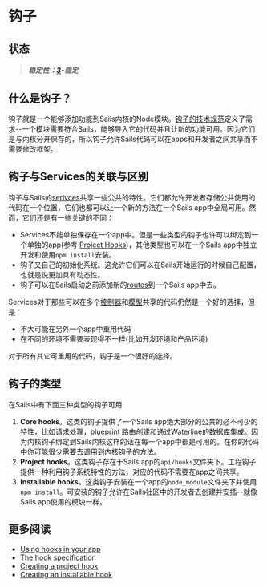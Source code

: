 # 钩子
## 状态
> ##### 稳定性：[3](http://nodejs.org/api/documentation.html#documentation_stability_index)-稳定

## 什么是钩子？
钩子就是一个能够添加功能到Sails内核的Node模块。[钩子的技术规范](http://sailsjs.org/documentation/concepts/extending-sails/hooks/hook-specification)定义了需求--一个模块需要符合Sails，能够导入它的代码并且让新的功能可用。因为它们是与内核分开保存的，所以钩子允许Sails代码可以在apps和开发者之间共享而不需要修改框架。

## 钩子与Services的关联与区别
钩子与Sails的[serivces](http://sailsjs.org/documentation/concepts/Services)共享一些公共的特性。它们都允许开发者存储公共使用的代码在一个位置，它们也都可以让一个新的方法在一个Sails app中全局可用。然而，它们还是有一些关键的不同：

+ Services不能单独保存在一个app中。但是一些类型的钩子也许可以绑定到一个单独的app(参考 [Project Hooks](http://sailsjs.org/documentation/concepts/extending-sails/Hooks/projecthooks.html))，其他类型也可以在一个Sails app中独立开发和使用`npm install`安装。
+ 钩子又自己的初始化系统。这允许它们可以在Sails开始运行的时候自己配置，也就是说更加具有动态性。
+ 钩子可以在Sails启动之前添加新的[routes](http://sailsjs.org/documentation/concepts/Routes)到一个Sails app中去。

Services对于那些可以在多个[控制器](http://sailsjs.org/documentation/concepts/Controllers)和[模型](http://sailsjs.org/documentation/concepts/models-and-orm/models)共享的代码仍然是一个好的选择，但是：

+ 不大可能在另外一个app中重用代码
+ 在不同的环境不需要表现得不一样(比如开发环境和产品环境)

对于所有其它可重用的代码，钩子是一个很好的选择。

## 钩子的类型
在Sails中有下面三种类型的钩子可用

1. **Core hooks**。这类的钩子提供了一个Sails app绝大部分的公共的必不可少的特性，比如请求处理，blueprint 路由创建和通过[Waterline](http://sailsjs.org/documentation/concepts/models-and-orm)的数据库集成。因为内核钩子绑定到Sails内核这样的话在每一个app中都是可用的。在你的代码中你可能很少需要去调用到内核钩子的方法。
2. **Project hooks**。这类钩子存在于Sails app的`api/hooks`文件夹下。工程钩子提供一种利用钩子系统特性的方法，对应的代码不需要在app之间共享。
3. **Installable hooks**。这类钩子安装在一个app的`node_module`文件夹下并使用`npm install`。可安装的钩子允许在Sails社区中的开发者去创建并安插--就像Sails app使用的模块一样。

## 更多阅读
* [Using hooks in your app](http://sailsjs.org/documentation/concepts/extending-sails/Hooks/usinghooks.html)
* [The hook specification](http://sailsjs.org/documentation/concepts/extending-sails/hooks/hook-specification)
* [Creating a project hook](http://sailsjs.org/documentation/concepts/extending-sails/Hooks/projecthooks.html)
* [Creating an installable hook](http://sailsjs.org/documentation/concepts/extending-sails/Hooks/installablehooks.html)



<docmeta name="displayName" value="Hooks">
<docmeta name="stabilityIndex" value="3">
